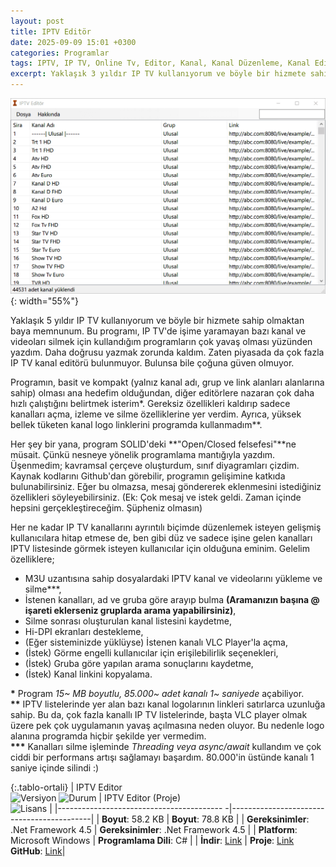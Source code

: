 ```yaml
---
layout: post
title: IPTV Editör
date: 2025-09-09 15:01 +0300
categories: Programlar
tags: IPTV, IP TV, Online Tv, Editor, Kanal, Kanal Düzenleme, Kanal Editör, IpTV Editör
excerpt: Yaklaşık 3 yıldır IP TV kullanıyorum ve böyle bir hizmete sahip olmaktan baya memnunum. Bu programı, IP TV'de işime yaramayan bazı kanal ve videoları silmek için kullandığım programların çok yavaş olması yüzünden yazdım. Daha doğrusu yazmak zorunda kaldım. Zaten piyasada da çok fazla IP TV kanal editörü bulunmuyor. Bulunsa bile çoğuna güven olmuyor...
---
```


![iptv-editor](/images/programlar/iptv-editor.png){: width="55%"}

Yaklaşık 5 yıldır IP TV kullanıyorum ve böyle bir hizmete sahip olmaktan baya memnunum. Bu programı, IP TV'de işime yaramayan bazı kanal ve videoları silmek için kullandığım programların çok yavaş olması yüzünden yazdım. Daha doğrusu yazmak zorunda kaldım. Zaten piyasada da çok fazla IP TV kanal editörü bulunmuyor. Bulunsa bile çoğuna güven olmuyor.

Programın, basit ve kompakt (yalnız kanal adı, grup ve link alanları alanlarına sahip) olması ana hedefim olduğundan, diğer editörlere nazaran çok daha hızlı çalıştığını belirtmek isterim\*. Gereksiz özellikleri kaldırıp sadece kanalları açma, izleme ve silme özelliklerine yer verdim. Ayrıca, yüksek bellek tüketen kanal logo linklerini programda kullanmadım\*\*.

Her şey bir yana, program SOLID'deki **"Open/Closed felsefesi"**ne müsait. Çünkü nesneye yönelik programlama mantığıyla yazdım. Üşenmedim; kavramsal çerçeve oluşturdum, sınıf diyagramları çizdim. Kaynak kodlarını Github'dan görebilir, programın gelişimine katkıda bulunabilirsiniz. Eğer bu olmazsa, mesaj göndererek eklenmesini istediğiniz özellikleri söyleyebilirsiniz. (Ek: Çok mesaj ve istek geldi. Zaman içinde hepsini gerçekleştireceğim. Şüpheniz olmasın)

Her ne kadar IP TV kanallarını ayrıntılı biçimde düzenlemek isteyen gelişmiş kullanıcılara hitap etmese de, ben gibi düz ve sadece işine gelen kanalları IPTV listesinde görmek isteyen kullanıcılar için olduğuna eminim. Gelelim özelliklere;

- M3U uzantısına sahip dosyalardaki IPTV kanal ve videolarını yükleme ve silme\*\*\*,
- İstenen kanalları, ad ve gruba göre arayıp bulma **(Aramanızın başına @ işareti eklerseniz gruplarda arama yapabilirsiniz)**,
- Silme sonrası oluşturulan kanal listesini kaydetme,
- Hi-DPI ekranları destekleme,
- (Eğer sisteminizde yüklüyse) İstenen kanalı VLC Player'la açma,
- (İstek) Görme engelli kullanıcılar için erişilebilirlik seçenekleri,
- (İstek) Gruba göre yapılan arama sonuçlarını kaydetme,
- (İstek) Kanal linkini kopyalama.

**\*** Program _15~ MB boyutlu, 85.000~ adet kanalı 1~ saniyede_ açabiliyor.<br>
**\*\*** IPTV listelerinde yer alan bazı kanal logolarının linkleri satırlarca uzunluğa sahip. Bu da, çok fazla kanallı IP TV listelerinde, başta VLC player olmak üzere pek çok uygulamanın yavaş açılmasına neden oluyor. Bu nedenle logo alanına programda hiçbir şekilde yer vermedim.<br>
**\*\*\*** Kanalları silme işleminde _Threading veya async/await_ kullandım ve çok ciddi bir performans artışı sağlamayı başardım. 80.000'in üstünde kanalı 1 saniye içinde silindi :)

{:.tablo-ortali}
| IPTV Editor <br>![Versiyon](https://img.shields.io/badge/Versiyon-1.08-blueviolet.svg?style=flat) ![Durum](https://img.shields.io/badge/Durum-Çalışıyor-success.svg?style=flat) | IPTV Editor (Proje)<br>![Lisans](https://img.shields.io/badge/Lisans-MIT-blue.svg?style=flat) |
|----------------------------------------- -|-------------------------------------------|
| **Boyut**: 58.2 KB | **Boyut**: 78.8 KB |
| **Gereksinimler**: .Net Framework 4.5 | **Gereksinimler**: .Net Framework 4.5 |
| **Platform**: Microsoft Windows | **Programlama Dili**: C# |
| **İndir**: [Link](https://www.dropbox.com/s/fu5kpcpkpqucwud/iptv-editor.zip?dl=1) | **Proje**: [Link](https://www.dropbox.com/s/satbnnctycjbo4f/iptv-editor-proje.zip?dl=1) <br> **GitHub**: [Link](https://github.com/Umut-D/iptv-editor)|

